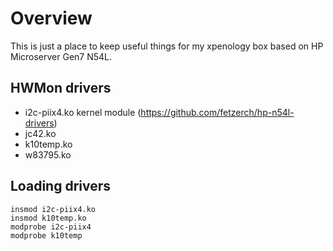 # Overview
This is just a place to keep useful things for my xpenology box based on HP Microserver Gen7 N54L.

## HWMon drivers
- i2c-piix4.ko kernel module (https://github.com/fetzerch/hp-n54l-drivers)
- jc42.ko
- k10temp.ko
- w83795.ko

## Loading drivers
```
insmod i2c-piix4.ko
insmod k10temp.ko
modprobe i2c-piix4
modprobe k10temp
```
